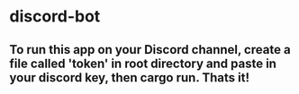 # discord-bot

## To run this app on your Discord channel, create a file called 'token' in root directory and paste in your discord key, then cargo run. Thats it!

